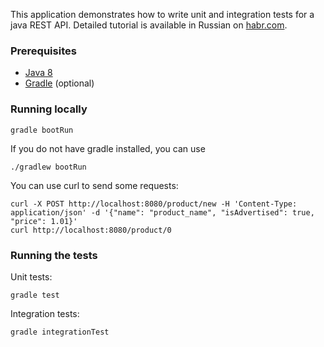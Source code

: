 This application demonstrates how to write unit and integration tests for a java REST API. Detailed tutorial is available in Russian on [habr.com](https://habr.com/company/custis/blog/427603/).

### Prerequisites
* [Java 8](http://www.oracle.com/technetwork/java/javase/downloads/index.html)
* [Gradle](https://gradle.org/gradle-download/) (optional)

### Running locally

    gradle bootRun

If you do not have gradle installed, you can use
    
    ./gradlew bootRun

You can use curl to send some requests:

    curl -X POST http://localhost:8080/product/new -H 'Content-Type: application/json' -d '{"name": "product_name", "isAdvertised": true, "price": 1.01}'
    curl http://localhost:8080/product/0

### Running the tests
Unit tests:

    gradle test

Integration tests:
 
    gradle integrationTest